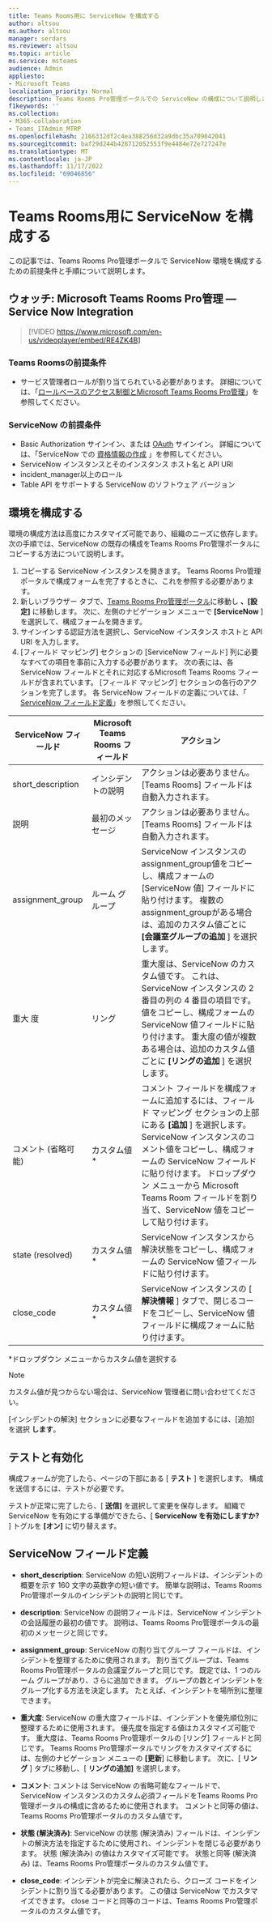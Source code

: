 ```yaml
---
title: Teams Rooms用に ServiceNow を構成する
author: altsou
ms.author: altsou
manager: serdars
ms.reviewer: altsou
ms.topic: article
ms.service: msteams
audience: Admin
appliesto:
- Microsoft Teams
localization_priority: Normal
description: Teams Rooms Pro管理ポータルでの ServiceNow の構成について説明します
f1keywords: ''
ms.collection:
- M365-collaboration
- Teams_ITAdmin_MTRP
ms.openlocfilehash: 2166332df2c4ea388256d32a9dbc35a709042041
ms.sourcegitcommit: baf29d244b428712052553f9e4484e72e727247e
ms.translationtype: MT
ms.contentlocale: ja-JP
ms.lasthandoff: 11/17/2022
ms.locfileid: "69046856"
---
```

# <a name="configure-servicenow-for-teams-rooms"></a>Teams Rooms用に ServiceNow を構成する

この記事では、Teams Rooms Pro管理ポータルで ServiceNow 環境を構成するための前提条件と手順について説明します。

## <a name="watch-microsoft-teams-rooms-pro-management--service-now-integration"></a>ウォッチ: Microsoft Teams Rooms Pro管理 — Service Now Integration

> [!VIDEO https://www.microsoft.com/en-us/videoplayer/embed/RE4ZK4B]


### <a name="teams-rooms-prerequisites"></a>Teams Roomsの前提条件

- サービス管理者ロールが割り当てられている必要があります。 詳細については、「[ロールベースのアクセス制御とMicrosoft Teams Rooms Pro管理](rooms-pro-rbac.md)」を参照してください。

### <a name="servicenow-prerequisites"></a>ServiceNow の前提条件

- Basic Authorization サインイン、または [OAuth](https://docs.servicenow.com/bundle/rome-platform-administration/page/administer/security/concept/c_OAuthApplications.html) サインイン。 詳細については、「ServiceNow での [資格情報の作成](https://developer.servicenow.com/dev.do#!/learn/learning-plans/rome/servicenow_application_developer/app_store_learnv2_rest_rome_creating_credentials) 」を参照してください。
- ServiceNow インスタンスとそのインスタンス ホスト名と API URI
- incident_manager以上のロール
- Table API をサポートする ServiceNow のソフトウェア バージョン

## <a name="configure-your-environment"></a>環境を構成する

環境の構成方法は高度にカスタマイズ可能であり、組織のニーズに依存します。 次の手順では、ServiceNow の既存の構成をTeams Rooms Pro管理ポータルにコピーする方法について説明します。

1. コピーする ServiceNow インスタンスを開きます。 Teams Rooms Pro管理ポータルで構成フォームを完了するときに、これを参照する必要があります。
2. 新しいブラウザー タブで、[Teams Rooms Pro管理ポータル](https://portal.rooms.microsoft.com/)に移動し **、[設定]** に移動します。 次に、左側のナビゲーション メニューで **[ServiceNow** ] を選択して、構成フォームを開きます。
3. サインインする認証方法を選択し、ServiceNow インスタンス ホストと API URI を入力します。
4. [フィールド マッピング] セクションの [ServiceNow フィールド] 列に必要なすべての項目を事前に入力する必要があります。 次の表には、各 ServiceNow フィールドとそれに対応するMicrosoft Teams Rooms フィールドが含まれています。 [フィールド マッピング] セクションの各行のアクションを完了します。 各 ServiceNow フィールドの定義については、「 [ServiceNow フィールド定義](#servicenow-field-definitions)」を参照してください。

| ServiceNow フィールド | Microsoft Teams Rooms フィールド | アクション |
| --- | --- | --- |
| short_description | インシデントの説明 | アクションは必要ありません。 [Teams Rooms] フィールドは自動入力されます。 |
| 説明 | 最初のメッセージ | アクションは必要ありません。 [Teams Rooms] フィールドは自動入力されます。 |
| assignment_group | ルーム グループ | ServiceNow インスタンスのassignment_group値をコピーし、構成フォームの [ServiceNow 値] フィールドに貼り付けます。 複数のassignment_groupがある場合は、追加のカスタム値ごとに **[会議室グループの追加** ] を選択します。 |
| 重大 度 | リング | 重大度は、ServiceNow のカスタム値です。 これは、ServiceNow インスタンスの 2 番目の列の 4 番目の項目です。 値をコピーし、構成フォームの ServiceNow 値フィールドに貼り付けます。 重大度の値が複数ある場合は、追加のカスタム値ごとに **[リングの追加** ] を選択します。 |
| コメント (省略可能) | カスタム値* | コメント フィールドを構成フォームに追加するには、フィールド マッピング セクションの上部にある **[追加** ] を選択します。 ServiceNow インスタンスのコメント値をコピーし、構成フォームの ServiceNow フィールドに貼り付けます。 ドロップダウン メニューから Microsoft Teams Room フィールドを割り当て、ServiceNow 値をコピーして貼り付けます。 |
| state (resolved) | カスタム値* | ServiceNow インスタンスから解決状態をコピーし、構成フォームの ServiceNow 値フィールドに貼り付けます。 |
| close_code | カスタム値* | ServiceNow インスタンスの [ **解決情報** ] タブで、閉じるコードをコピーし、ServiceNow 値フィールドに構成フォームに貼り付けます。 |

*ドロップダウン メニューからカスタム値を選択する

>[!NOTE]
>カスタム値が見つからない場合は、ServiceNow 管理者に問い合わせてください。

[インシデントの解決] セクションに必要なフィールドを追加するには、[追加] を選択 **します**。

## <a name="test-and-enable"></a>テストと有効化

構成フォームが完了したら、ページの下部にある [ **テスト** ] を選択します。 構成を送信するには、テストが必要です。

テストが正常に完了したら、[ **送信]** を選択して変更を保存します。 組織で ServiceNow を有効にする準備ができたら、[ **ServiceNow を有効にしますか?** ] トグルを **[オン]** に切り替えます。

## <a name="servicenow-field-definitions"></a>ServiceNow フィールド定義

- **short_description**: ServiceNow の短い説明フィールドは、インシデントの概要を示す 160 文字の英数字の短い値です。 簡単な説明は、Teams Rooms Pro管理ポータルのインシデントの説明と同じです。

- **description**: ServiceNow の説明フィールドは、ServiceNow インシデントの会話履歴の最初の値です。 説明は、Teams Rooms Pro管理ポータルの最初のメッセージと同じです。

- **assignment_group**: ServiceNow の割り当てグループ フィールドは、インシデントを整理するために使用されます。 割り当てグループは、Teams Rooms Pro管理ポータルの会議室グループと同じです。 既定では、1 つのルーム グループがあり、さらに追加できます。 グループの数とインシデントをグループ化する方法を決定します。 たとえば、インシデントを場所別に整理できます。

- **重大度**: ServiceNow の重大度フィールドは、インシデントを優先順位別に整理するために使用されます。 優先度を指定する値はカスタマイズ可能です。 重大度は、Teams Rooms Pro管理ポータルの [リング] フィールドと同じです。 Teams Rooms Pro管理ポータルでリングをカスタマイズするには、左側のナビゲーション メニューの **[更新**] に移動します。 次に、[ **リング** ] タブに移動し、[ **リングの追加]** を選択します。

- **コメント**: コメントは ServiceNow の省略可能なフィールドで、ServiceNow インスタンスのカスタム必須フィールドをTeams Rooms Pro管理ポータルの構成に含めるために使用されます。 コメントと同等の値は、Teams Rooms Pro管理ポータルのカスタム値です。

- **状態 (解決済み)**: ServiceNow の状態 (解決済み) フィールドは、インシデントの解決方法を指定するために使用され、インシデントを閉じる必要があります。 状態 (解決済み) の値はカスタマイズ可能です。 状態と同等 (解決済み) は、Teams Rooms Pro管理ポータルのカスタム値です。

- **close_code**: インシデントが完全に解決されたら、クローズ コードをインシデントに割り当てる必要があります。 この値は ServiceNow でカスタマイズできます。 close コードと同等のコードは、Teams Rooms Pro管理ポータルのカスタム値です。
